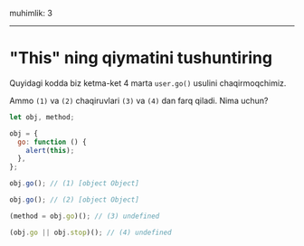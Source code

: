 muhimlik: 3

---

# "This" ning qiymatini tushuntiring

Quyidagi kodda biz ketma-ket 4 marta `user.go()` usulini chaqirmoqchimiz.

Ammo `(1)` va `(2)` chaqiruvlari `(3)` va `(4)` dan farq qiladi. Nima uchun?

```js run no-beautify
let obj, method;

obj = {
  go: function () {
    alert(this);
  },
};

obj.go(); // (1) [object Object]

obj.go(); // (2) [object Object]

(method = obj.go)(); // (3) undefined

(obj.go || obj.stop)(); // (4) undefined
```
